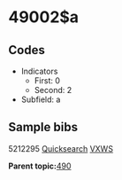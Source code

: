 # 49002$a

## Codes

-   Indicators
    -   First: 0
    -   Second: 2
-   Subfield: a

## Sample bibs

5212295 [Quicksearch](https://search.library.yale.edu/catalog/5212295) [VXWS](http://prodorbis.library.yale.edu:7014/vxws/GetHoldingsService?bibId=5212295)

**Parent topic:**[490](../../tags/490/490.md)

